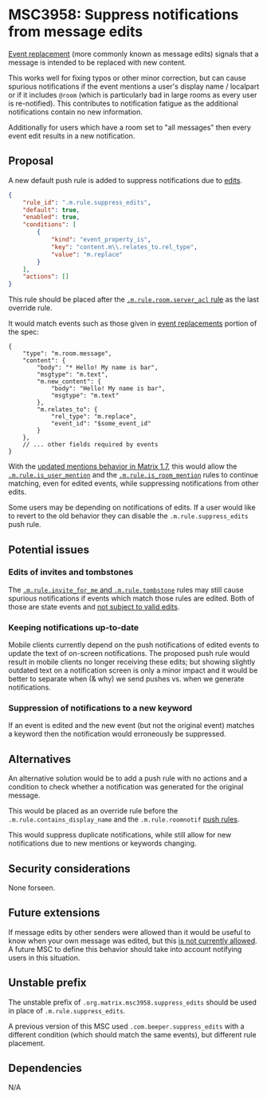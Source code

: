 # MSC3958: Suppress notifications from message edits

[Event replacement](https://spec.matrix.org/v1.7/client-server-api/#event-replacements)
(more commonly known as message edits) signals that a message is intended to
be replaced with new content.

This works well for fixing typos or other minor correction, but can cause
spurious notifications if the event mentions a user's display name / localpart or
if it includes `@room` (which is particularly bad in large rooms as every user
is re-notified). This contributes to notification fatigue as the additional
notifications contain no new information.

Additionally for users which have a room set to "all messages" then every event
edit results in a new notification.

## Proposal

A new default push rule is added to suppress notifications due to [edits](https://spec.matrix.org/v1.7/client-server-api/#event-replacements).

```json
{
    "rule_id": ".m.rule.suppress_edits",
    "default": true,
    "enabled": true,
    "conditions": [
        {
            "kind": "event_property_is",
            "key": "content.m\\.relates_to.rel_type",
            "value": "m.replace"
        }
    ],
    "actions": []
}
```

This rule should be placed after the [`.m.rule.room.server_acl` rule](https://spec.matrix.org/v1.7/client-server-api/#default-override-rules)
as the last override rule.

It would match events such as those given in [event replacements](https://spec.matrix.org/v1.7/client-server-api/#event-replacements)
portion of the spec:

```json5
{
    "type": "m.room.message",
    "content": {
        "body": "* Hello! My name is bar",
        "msgtype": "m.text",
        "m.new_content": {
            "body": "Hello! My name is bar",
            "msgtype": "m.text"
        },
        "m.relates_to": {
            "rel_type": "m.replace",
            "event_id": "$some_event_id"
        }
    },
    // ... other fields required by events
}
```

With the [updated mentions behavior in Matrix 1.7](https://spec.matrix.org/v1.7/client-server-api/#user-and-room-mentions),
this would allow the [`.m.rule.is_user_mention`](https://spec.matrix.org/v1.7/client-server-api/#_m_rule_is_user_mention)
and the [`.m.rule.is_room_mention`](https://spec.matrix.org/v1.7/client-server-api/#_m_rule_is_room_mention)
rules to continue matching, even for edited events, while suppressing notifications
from other edits.

Some users may be depending on notifications of edits. If a user would like to
revert to the old behavior they can disable the `.m.rule.suppress_edits` push rule.

## Potential issues

### Edits of invites and tombstones

The [`.m.rule.invite_for_me` and `.m.rule.tombstone`](https://spec.matrix.org/v1.7/client-server-api/#default-override-rules)
rules may still cause spurious notifications if events which match those rules
are edited. Both of those are state events and
[not subject to valid edits](https://spec.matrix.org/v1.7/client-server-api/#validity-of-replacement-events).

### Keeping notifications up-to-date

Mobile clients currently depend on the push notifications of edited events to update the
text of on-screen notifications. The proposed push rule would result in mobile clients no
longer receiving these edits; but showing slightly outdated text on a notification screen
is only a minor impact and it would be better to separate when (& why) we send pushes vs.
when we generate notifications.

### Suppression of notifications to a new keyword

If an event is edited and the new event (but not the original event) matches a keyword
then the notification would erroneously be suppressed.

## Alternatives

An alternative solution would be to add a push rule with no actions and a condition to
check whether a notification was generated for the original message.

This would be placed as an override rule before the `.m.rule.contains_display_name`
and the `.m.rule.roomnotif` [push rules](https://spec.matrix.org/v1.7/client-server-api/#push-rules).

This would suppress duplicate notifications, while still allow for new notifications due
to new mentions or keywords changing.

## Security considerations

None forseen.

## Future extensions

If message edits by other senders were allowed than it would be useful to
know when your own message was edited, but this
[is not currently allowed](https://spec.matrix.org/v1.7/client-server-api/#validity-of-replacement-events).
A future MSC to define this behavior should take into account notifying
users in this situation.

## Unstable prefix

The unstable prefix of `.org.matrix.msc3958.suppress_edits` should be used in place of
`.m.rule.suppress_edits`.

A previous version of this MSC used `.com.beeper.suppress_edits` with a different condition
(which should match the same events), but different rule placement.

## Dependencies

N/A
